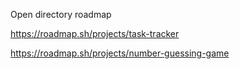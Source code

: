 Open directory roadmap


https://roadmap.sh/projects/task-tracker

https://roadmap.sh/projects/number-guessing-game
